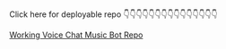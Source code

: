 Click here for deployable repo
👇👇👇👇👇👇👇👇👇👇👇👇👇👇👇

[Working Voice Chat Music Bot Repo](https://github.com/TheVaders/vc_bot)


